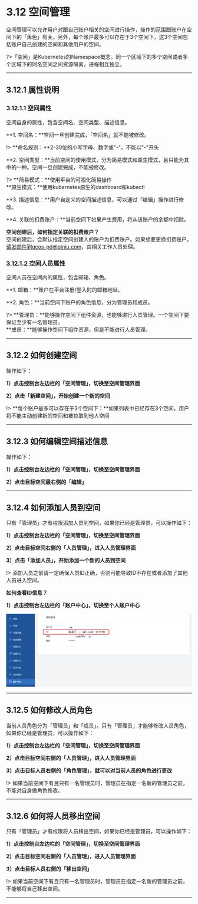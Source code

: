 # 3.12 空间管理
空间管理可以允许用户对跟自己账户相关的空间进行操作，操作的范围跟账户在空间下的「角色」有关。另外，每个账户最多可以存在于3个空间下，这3个空间包括账户自己创建的空间和其他用户的空间。

?>「空间」是Kubernetes的Namespace概念。同一个区域下的多个空间或者多个区域下的同名空间之间资源隔离，进程相互独立。
***

## 3.12.1 属性说明
### <span id="jump1">3.12.1.1 空间属性</span>
空间自身的属性，包含空间名、空间类型、描述信息。

**1. 空间名：**空间一旦创建完成，「空间名」就不能被修改。

!> **命名规则：**2-30位的小写字母、数字或"-"，不能以"-"开头

**2. 空间类型：**当前空间的使用模式，分为简易模式和原生模式，且只能为其中的一种。空间一旦创建完成，不能被修改。

?> **简易模式：**使用平台的可视化简易操作<br>
   **原生模式：**使用kubernetes原生的dashboard和kubectl

**3. 描述信息：**用户自定义的空间描述信息，可以通过「编辑」操作进行修改。

**4. 关联的扣费账户：**当前空间下如果产生费用，将从该账户的余额中扣除。

**空间创建后，如何指定关联的扣费账户？**<br>
空间创建后，会默认指定空间创建人的账户为扣费账户。如果想要更换扣费账户，请发邮件到qcos-pd@qiniu.com，由相关工作人员处理。

### <span id="jump1">3.12.1.2 空间人员属性</span>
空间人员在空间内的属性，包含邮箱、角色。

**1. 邮箱：**账户在平台注册/登入时的邮箱地址。

**2. 角色：**当前空间下账户的角色信息，分为管理员和成员。

?> **管理员：**能够操作空间下组件资源，也能够进行人员管理。一个空间下要保证至少有一名管理员。<br>
   **成员：**能够操作空间下组件资源，但是不能进行人员管理。
***

## 3.12.2 如何创建空间
操作如下：

**1）点击控制台左边栏的「空间管理」，切换至空间管理界面**

**2）点击「新建空间」，开始创建一个新的空间**

!> **每个账户最多可以存在于3个空间下：**如果列表中已经存在3个空间，用户将不能主动创建新的空间和被拉取到他人空间<br>
***

## 3.12.3 如何编辑空间描述信息
操作如下：

**1）点击控制台左边栏的「空间管理」，切换至空间管理界面**

**2）点击目标空间最右侧的「编辑」**
***

## 3.12.4 如何添加人员到空间
只有「管理员」才有权限添加人员到空间，如果你已经是管理员，可以操作如下：

**1）点击控制台左边栏的「空间管理」，切换至空间管理界面**

**2）点击目标空间右侧的「人员管理」，进入人员管理界面**

**3）点击「添加人员」，开始添加一个新的人员到空间**

!> 添加人员之前请一定确保人员ID正确，否则可能导致ID不存在或者添加了其他人员进入空间。

**如何查看ID信息？**

**1）点击控制台左边栏的「账户中心」，切换至个人账户中心**

![](_figures/user-guide/account-id-information.jpg)

***

## 3.12.5 如何修改人员角色
当前人员角色分为「管理员」和「成员」。只有「管理员」才能够修改人员角色，如果你已经是管理员，可以操作如下：

**1）点击控制台左边栏的「空间管理」，切换至空间管理界面**

**2）点击目标空间右侧的「人员管理」，进入人员管理界面**

**3）点击目标人员右侧的「角色管理」，就可以对当前人员的角色进行更改**

!> 如果当前空间下有且只有一名管理员时，管理员在指定一名新的管理员之前，不能对自身做角色修改。
***

## 3.12.6 如何将人员移出空间
只有「管理员」才有权限将人员移出空间，如果你已经是管理员，可以操作如下：

**1）点击控制台左边栏的「空间管理」，切换至空间管理界面**

**2）点击目标空间右侧的「人员管理」，进入人员管理界面**

**3）点击目标人员右侧的「移出空间」**

!> 如果当前空间下有且只有一名管理员时，管理员在指定一名新的管理员之前，不能够将自己移出空间。
***